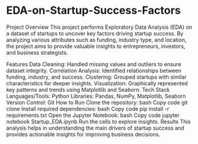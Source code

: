 # EDA-on-Startup-Success-Factors
Project Overview
This project performs Exploratory Data Analysis (EDA) on a dataset of startups to uncover key factors driving startup success. By analyzing various attributes such as funding, industry type, and location, the project aims to provide valuable insights to entrepreneurs, investors, and business strategists.

Features
Data Cleaning: Handled missing values and outliers to ensure dataset integrity.
Correlation Analysis: Identified relationships between funding, industry, and success.
Clustering: Grouped startups with similar characteristics for deeper insights.
Visualization: Graphically represented key patterns and trends using Matplotlib and Seaborn.
Tech Stack
Languages/Tools: Python
Libraries: Pandas, NumPy, Matplotlib, Seaborn
Version Control: Git
How to Run
Clone the repository:
bash
Copy code
git clone <your-github-repo-link>
Install required dependencies:
bash
Copy code
pip install -r requirements.txt
Open the Jupyter Notebook:
bash
Copy code
jupyter notebook Startup_EDA.ipynb
Run the cells to explore insights.
Results
This analysis helps in understanding the main drivers of startup success and provides actionable insights for improving business decisions.
